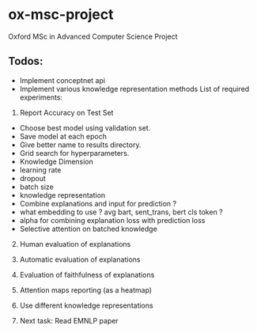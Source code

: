 # ox-msc-project

Oxford MSc in Advanced Computer Science Project

## Todos:
- Implement conceptnet api
- Implement various knowledge representation methods
List of required experiments:
1. Report Accuracy on Test Set
- Choose best model using validation set.
- Save model at each epoch
- Give better name to results directory.
- Grid search for hyperparameters.
- Knowledge Dimension
- learning rate
- dropout
- batch size
- knowledge representation
- Combine explanations and input for prediction ?
- what embedding to use ? avg bart, sent_trans, bert cls token ?
- alpha for combining explanation loss with prediction loss
- Selective attention on batched knowledge

2. Human evaluation of explanations

3. Automatic evaluation of explanations
4. Evaluation of faithfulness of explanations
5. Attention maps reporting (as a heatmap)
6. Use different knowledge representations

8. Next task:
Read EMNLP paper